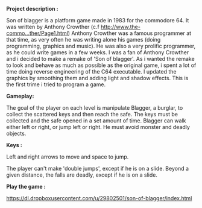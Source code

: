 **Project description :**

Son of blagger is a platform game made in 1983 for the commodore 64. It was written by Anthony Crowther (c.f http://www.the-commo...ther/Page1.html)
Anthony Crowther was a famous programmer at that time, as very often he was writing alone his games (doing programming, graphics and music). He was also a very prolific programmer, as he could write games in a few weeks. I was a fan of Anthony Crowther and i decided to make a remake of 'Son of blagger'.
As i wanted the remake to look and behave as much as possible as the original game, i spent a lot of time doing reverse engineering of the C64 executable. I updated the graphics by smoothing them and adding light and shadow effects. This is the first trime i tried to program a game.

**Gameplay:**

The goal of the player on each level is manipulate Blagger, a burglar, to collect the scattered keys and then reach the safe. The keys must be collected and the safe opened in a set amount of time. Blagger can walk either left or right, or jump left or right. He must avoid monster and deadly objects.

**Keys :**

Left and right arrows to move and space to jump.

The player can't make 'double jumps', except if he is on a slide. Beyond a given distance, the falls are deadly, except if he is on a slide. 

**Play the game :**

https://dl.dropboxusercontent.com/u/29802501/son-of-blagger/index.html
